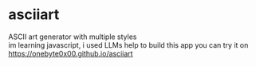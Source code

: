# asciiart
ASCII art generator with multiple styles  
im learning javascript, i used LLMs help to build this app
you can  try it on  
https://onebyte0x00.github.io/asciiart
